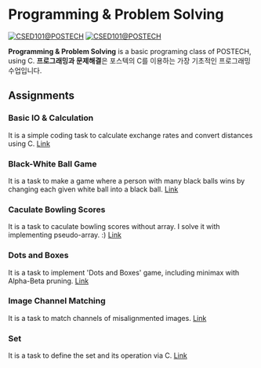 # Programming & Problem Solving
[![CSED101@POSTECH](https://img.shields.io/badge/CSED101-POSTECH-c80150)](https://www.postech.ac.kr/eng)
[![CSED101@POSTECH](https://img.shields.io/badge/Fall-2019-775E64)](https://www.postech.ac.kr/eng)

 **Programming & Problem Solving** is a basic programing class of POSTECH, using C.
 **프로그래밍과 문제해결**은 포스텍의 C를 이용하는 가장 기초적인 프로그래밍 수업입니다. 

## Assignments
### Basic IO & Calculation
It is a simple coding task to calculate exchange rates and convert distances using C. [Link](ASSN_1)
 
### Black-White Ball Game
It is a task to make a game where a person with many black balls wins by changing each given white ball into a black ball.
 [Link](ASSN_2)
 
### Caculate Bowling Scores
It is a task to caculate bowling scores without array. I solve it with implementing pseudo-array. :)
 [Link](ASSN_2)
 
### Dots and Boxes
It is a task to implement 'Dots and Boxes' game, including minimax with Alpha-Beta pruning.
 [Link](ASSN_3)
 
### Image Channel Matching
It is a task to match channels of misalignmented images. 
[Link](ASSN_4)

### Set
It is a task to define the set and its operation via C.
[Link](ASSN_5)

